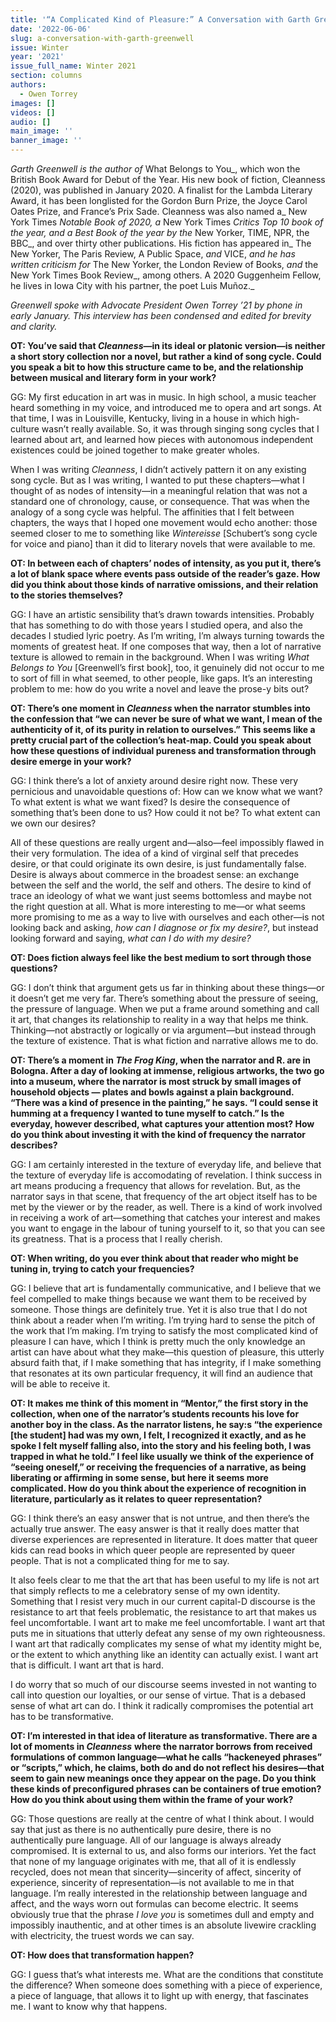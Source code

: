 ```yaml
---
title: '“A Complicated Kind of Pleasure:” A Conversation with Garth Greenwell'
date: '2022-06-06'
slug: a-conversation-with-garth-greenwell
issue: Winter
year: '2021'
issue_full_name: Winter 2021
section: columns
authors:
  - Owen Torrey
images: []
videos: []
audio: []
main_image: ''
banner_image: ''
---
```

_Garth Greenwell is the author of_ What Belongs to You_, which won the British Book Award for Debut of the Year. His new book of fiction, Cleanness (2020), was published in January 2020. A finalist for the Lambda Literary Award, it has been longlisted for the Gordon Burn Prize, the Joyce Carol Oates Prize, and France’s Prix Sade. Cleanness was also named a_ New York Times _Notable Book of 2020, a_ New York Times _Critics Top 10 book of the year, and a Best Book of the year by the_ New Yorker, TIME, NPR, the BBC_, and over thirty other publications. His fiction has appeared in_ The New Yorker, The Paris Review, A Public Space, _and_ VICE, _and he has written criticism for_ The New Yorker, the London Review of Books, _and_ the New York Times Book Review_, among others. A 2020 Guggenheim Fellow, he lives in Iowa City with his partner, the poet Luis Muñoz._ 



_Greenwell spoke with Advocate President Owen Torrey ’21 by phone in early January. This interview has been condensed and edited for brevity and clarity._



**OT: You’ve said that _Cleanness_—in its ideal or platonic version—is neither a short story collection nor a novel, but rather a kind of song cycle. Could you speak a bit to how this structure came to be, and the relationship between musical and literary form in your work?**



GG: My first education in art was in music. In high school, a music teacher heard something in my voice, and introduced me to opera and art songs. At that time, I was in Louisville, Kentucky, living in a house in which high-culture wasn’t really available. So, it was through singing song cycles that I learned about art, and learned how pieces with autonomous independent existences could be joined together to make greater wholes.



When I was writing _Cleanness_, I didn’t actively pattern it on any existing song cycle. But as I was writing, I wanted to put these chapters—what I thought of as nodes of intensity—in a meaningful relation that was not a standard one of chronology, cause, or consequence. That was when the analogy of a song cycle was helpful. The affinities that I felt between chapters, the ways that I hoped one movement would echo another: those seemed closer to me to something like _Wintereisse_ \[Schubert’s song cycle for voice and piano] than it did to literary novels that were available to me.



**OT: In between each of chapters’ nodes of intensity, as you put it, there’s a lot of blank space where events pass outside of the reader’s gaze. How did you think about those kinds of narrative omissions, and their relation to the stories themselves?**



GG: I have an artistic sensibility that’s drawn towards intensities. Probably that has something to do with those years I studied opera, and also the decades I studied lyric poetry. As I’m writing, I’m always turning towards the moments of greatest heat. If one composes that way, then a lot of narrative texture is allowed to remain in the background. When I was writing _What Belongs to You_ \[Greenwell’s first book], too, it genuinely did not occur to me to sort of fill in what seemed, to other people, like gaps. It’s an interesting problem to me: how do you write a novel and leave the prose-y bits out?



**OT: There’s one moment in _Cleanness_ when the narrator stumbles into the confession that “we can never be sure of what we want, I mean of the authenticity of it, of its purity in relation to ourselves.” This seems like a pretty crucial part of the collection’s heat-map. Could you speak about how these questions of individual pureness and transformation through desire emerge in your work?**



GG: I think there’s a lot of anxiety around desire right now. These very pernicious and unavoidable questions of: How can we know what we want? To what extent is what we want fixed? Is desire the consequence of something that’s been done to us? How could it not be? To what extent can we own our desires? 



All of these questions are really urgent and—also—feel impossibly flawed in their very formulation. The idea of a kind of virginal self that precedes desire, or that could originate its own desire, is just fundamentally false. Desire is always about commerce in the broadest sense: an exchange between the self and the world, the self and others. The desire to kind of trace an ideology of what we want just seems bottomless and maybe not the right question at all. What is more interesting to me—or what seems more promising to me as a way to live with ourselves and each other—is not looking back and asking, _how can I diagnose or fix my desire?_, but instead looking forward and saying, _what can I do with my desire?_ 



**OT: Does fiction always feel like the best medium to sort through those questions?**



GG: I don’t think that argument gets us far in thinking about these things—or it doesn’t get me very far. There’s something about the pressure of seeing, the pressure of language. When we put a frame around something and call it art, that changes its relationship to reality in a way that helps me think. Thinking—not abstractly or logically or via argument—but instead through the texture of existence. That is what fiction and narrative allows me to do. 



**OT: There’s a moment in _The Frog King_, when the narrator and R. are in Bologna. After a day of looking at immense, religious artworks, the two go into a museum, where the narrator is most struck by small images of household objects — plates and bowls against a plain background. “There was a kind of presence in the painting,” he says. “I could sense it humming at a frequency I wanted to tune myself to catch.” Is the everyday, however described, what captures your attention most? How do you think about investing it with the kind of frequency the narrator describes?**



GG: I am certainly interested in the texture of everyday life, and believe that the texture of everyday life is accomodating of revelation. I think success in art means producing a frequency that allows for revelation. But, as the narrator says in that scene, that frequency of the art object itself has to be met by the viewer or by the reader, as well. There is a kind of work involved in receiving a work of art—something that catches your interest and makes you want to engage in the labour of tuning yourself to it, so that you can see its greatness. That is a process that I really cherish.



**OT: When writing, do you ever think about that reader who might be tuning in, trying to catch your frequencies?**



GG: I believe that art is fundamentally communicative, and I believe that we feel compelled to make things because we want them to be received  by someone. Those things are definitely true.  Yet it is also true that I do not think about a reader when I’m writing. I’m trying hard to sense the pitch of the work that I’m making. I’m trying to satisfy the most complicated kind of pleasure I can have, which I think is pretty much the only knowledge an artist can have about what they make—this question of pleasure, this utterly absurd faith that, if I make something that has integrity, if I make something that resonates at its own particular frequency, it will find an audience that will be able to receive it. 



**OT: It makes me think of this moment in “Mentor,” the first story in the collection, when one of the narrator’s students recounts his love for another boy in the class. As the narrator listens, he say:s “the experience \[the student] had was my own, I felt, I recognized it exactly, and as he spoke I felt myself falling also, into the story and his feeling both, I was trapped in what he told.” I feel like usually we think of the experience of “seeing oneself,” or receiving the frequencies of a narrative, as being liberating or affirming in some sense, but here it seems more complicated. How do you think about the experience of recognition in literature, particularly as it relates to queer representation?**



GG: I think there’s an easy answer that is not untrue, and then there’s the actually true answer. The easy answer is that it really does matter that diverse experiences are represented in literature. It does matter that queer kids can read books in which queer people are represented by queer people. That is not a complicated thing for me to say.



It also feels clear to me that the art that has been useful to my life is not art that simply reflects to me a celebratory sense of my own identity. Something that I resist very much in our current capital-D discourse is the resistance to art that feels problematic, the resistance to art that makes us feel uncomfortable. I want art to make me feel uncomfortable. I want art that puts me in situations that utterly defeat any sense of my own righteousness. I want art that radically complicates my sense of what my identity might be, or the extent to which anything like an identity can actually exist. I want art that is difficult. I want art that is hard.



I do worry that so much of our discourse seems invested in not wanting to call into question our loyalties, or our sense of virtue. That is a debased sense of what art can do. I think it radically compromises the potential art has to be transformative. 



**OT: I’m interested in that idea of literature as transformative. There are a lot of moments in _Cleanness_** **where the narrator borrows from received formulations of common language—what he calls “hackeneyed phrases” or “scripts,” which, he claims, both do and do not reflect his desires—that seem to gain new meanings once they appear on the page. Do you think these kinds of preconfigured phrases can be containers of true emotion? How do you think about using them within the frame of your work?** 



GG: Those questions are really at the centre of what I think about. I would say that just as there is no authentically pure desire, there is no authentically pure language. All of our language is always already compromised. It is external to us, and also forms our interiors. Yet the fact that none of my language originates with me, that all of it is endlessly recycled, does not mean that sincerity—sincerity of affect, sincerity of experience, sincerity of representation—is not available to me in that language. I’m really interested in the relationship between language and affect, and the ways worn out formulas can become electric. It seems obviously true that the phrase _I love you_ is sometimes dull and empty and impossibly inauthentic, and at other times is an absolute livewire crackling with electricity, the truest words we can say. 



**OT: How does that transformation happen?**



GG: I guess that’s what interests me. What are the conditions that constitute the difference? When someone does something with a piece of experience, a piece of language, that allows it to light up with energy, that fascinates me. I want to know why that happens.
